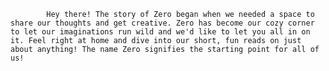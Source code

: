             Hey there! The story of Zero began when we needed a space to share our thoughts and get creative. Zero has become our cozy corner to let our imaginations run wild and we'd like to let you all in on it. Feel right at home and dive into our short, fun reads on just about anything! The name Zero signifies the starting point for all of us!
